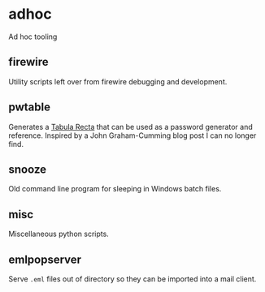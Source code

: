 # adhoc
Ad hoc tooling

## firewire

Utility scripts left over from firewire debugging and development.

## pwtable

Generates a [Tabula Recta][tabularecta] that can be used as a password generator and
reference. Inspired by a John Graham-Cumming blog post I can no longer
find.

## snooze

Old command line program for sleeping in Windows batch files.

## misc

Miscellaneous python scripts.

## emlpopserver

Serve `.eml` files out of directory so they can be imported into a 
mail client.

[tabularecta]: https://en.wikipedia.org/wiki/Tabula_recta
